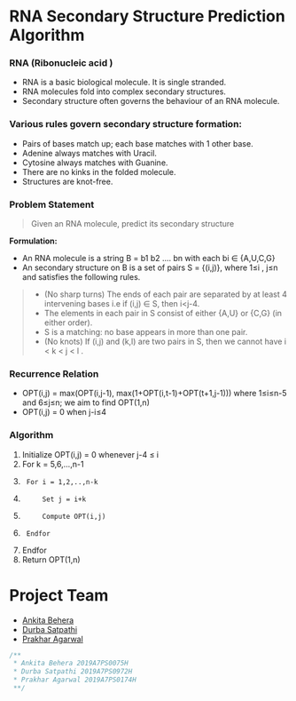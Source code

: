 # RNA Secondary Structure Prediction Algorithm
### RNA (Ribonucleic acid )
* RNA is a basic biological molecule. It is single stranded.
* RNA molecules fold into complex secondary structures.
* Secondary structure often governs the behaviour of an RNA molecule.
### Various rules govern secondary structure formation:
* Pairs of bases match up; each base matches with 1 other base.
* Adenine always matches with Uracil.
* Cytosine always matches with Guanine.
* There are no kinks in the folded molecule.
* Structures are knot-free.
### Problem Statement
>  Given an RNA molecule, predict its secondary structure

<b>Formulation: </b>
* An RNA molecule is a string B = b1 b2 .... bn with each bi ∈ {A,U,C,G}
* An secondary structure on B is a set of pairs S = {(i,j)}, where 1≤i , j≤n and satisfies the following rules.
> * (No sharp turns) The ends of each pair are separated by at least 4 intervening bases i.e if (i,j) ∈ S, then i<j-4.
> * The elements in each pair in S consist of either {A,U} or {C,G} (in either order).
> * S is a matching: no base appears in more than one pair.
> * (No knots) If (i,j) and (k,l) are two pairs in S, then we cannot have i < k < j < l .

### Recurrence Relation
* OPT(i,j) = max(OPT(i,j-1), max(1+OPT(i,t-1)+OPT(t+1,j-1))) where 1≤i≤n-5 and 6≤j≤n; we aim to find OPT(1,n)
* OPT(i,j) = 0 when j-i≤4

### Algorithm
1.  Initialize OPT(i,j) = 0 whenever j-4 ≤ i
2.  For k = 5,6,...,n-1
3.      For i = 1,2,..,n-k
4.          Set j = i+k
5.          Compute OPT(i,j)
6.      Endfor
7.  Endfor
8.  Return OPT(1,n)

# Project Team

- [Ankita Behera](https://github.com/rxndom266/)
- [Durba Satpathi](https://github.com/durba-s)
- [Prakhar Agarwal](https://github.com/PrAkHaR-BitsPilani)

```cpp
/**
 * Ankita Behera 2019A7PS0075H
 * Durba Satpathi 2019A7PS0972H
 * Prakhar Agarwal 2019A7PS0174H
 **/
```
